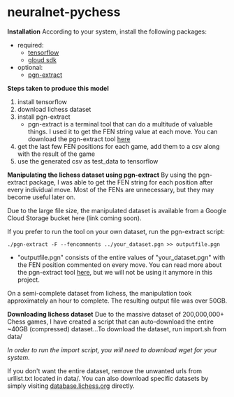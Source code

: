 # neuralnet-pychess

**Installation**
According to your system, install the following packages:
  - required:
    - [tensorflow](https://www.tensorflow.org/install/)
    - [gloud sdk](https://cloud.google.com/sdk/)
  - optional:
    - [pgn-extract](https://www.cs.kent.ac.uk/people/staff/djb/pgn-extract/)
  
**Steps taken to produce this model**
1. install tensorflow
2. download lichess dataset 
3. install pgn-extract
    - pgn-extract is a terminal tool that can do a multitude of valuable things. I used it to get the FEN string value at each move. You can download the pgn-extract tool [here](https://www.cs.kent.ac.uk/people/staff/djb/pgn-extract/)
4. get the last few FEN positions for each game, add them to a csv along with the result of the game
5. use the generated csv as test_data to tensorflow
    
**Manipulating the lichess dataset using pgn-extract**
By using the pgn-extract package, I was able to get the FEN string for each position after every individual move. Most of the FENs are unnecessary, but they may become useful later on.

Due to the large file size, the manipulated dataset is available from a Google Cloud Storage bucket here (link coming soon).

If you prefer to run the tool on your own dataset, run the pgn-extract script:

```
./pgn-extract -F --fencomments ../your_dataset.pgn >> outputfile.pgn
```
- "outputfile.pgn" consists of the entire values of "your_dataset.pgn" with the FEN position commented on every move. You can read more about the pgn-extract tool [here](ftp://ftp.cs.kent.ac.uk/pub/djb/pgn-extract/help.html), but we will not be using it anymore in this project.

On a semi-complete dataset from lichess, the manipulation took approximately an hour to complete. The resulting output file was over 50GB.


**Downloading lichess dataset**
Due to the massive dataset of 200,000,000+ Chess games, I have created a script that can auto-download the entire ~40GB (compressed) dataset...To download the dataset, run import.sh from data/

*In order to run the import script, you will need to download wget for your system.*

If you don't want the entire dataset, remove the unwanted urls from urllist.txt located in data/. You can also download specific datasets by simply visiting [database.lichess.org](https://database.lichess.org/) directly.
